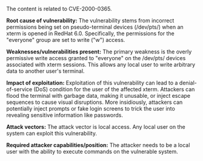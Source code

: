The content is related to CVE-2000-0365.

**Root cause of vulnerability:**
The vulnerability stems from incorrect permissions being set on pseudo-terminal devices (/dev/pts/<number>) when an xterm is opened in RedHat 6.0. Specifically, the permissions for the "everyone" group are set to write ("w") access.

**Weaknesses/vulnerabilities present:**
The primary weakness is the overly permissive write access granted to "everyone" on the /dev/pts/<number> devices associated with xterm sessions. This allows any local user to write arbitrary data to another user's terminal.

**Impact of exploitation:**
Exploitation of this vulnerability can lead to a denial-of-service (DoS) condition for the user of the affected xterm. Attackers can flood the terminal with garbage data, making it unusable, or inject escape sequences to cause visual disruptions. More insidiously, attackers can potentially inject prompts or fake login screens to trick the user into revealing sensitive information like passwords.

**Attack vectors:**
The attack vector is local access. Any local user on the system can exploit this vulnerability.

**Required attacker capabilities/position:**
The attacker needs to be a local user with the ability to execute commands on the vulnerable system.